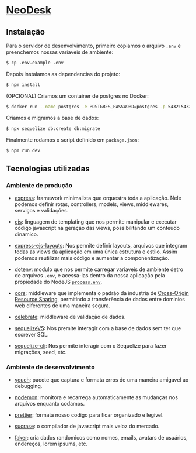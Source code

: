 # [NeoDesk](https://neodesk.herokuapp.com/)

## Instalação

Para o servidor de desenvolvimento, primeiro copiamos o arquivo `.env` e
preenchemos nossas variaveis de ambiente:

```bash
$ cp .env.example .env
```

Depois instalamos as dependencias do projeto:

```bash
$ npm install
```

(OPCIONAL) Criamos um container de postgres no Docker:

```bash
$ docker run --name postgres -e POSTGRES_PASSWORD=postgres -p 5432:5432 -d -t postgres
```

Criamos e migramos a base de dados:

```bash
$ npx sequelize db:create db:migrate
```

Finalmente rodamos o script definido em `package.json`:

```bash
$ npm run dev
```

## Tecnologias utilizadas

### Ambiente de produção

- [express](https://expressjs.com/pt-br/): framework minimalista que orquestra
  toda a aplicação. Nele podemos definir rotas, controllers, models, views,
  middlewares, serviços e validações.

- [ejs](https://ejs.co/#docs): linguagem de templating que nos permite manipular
  e executar código javascript na geração das views, possibilitando um conteudo
  dinamico.

- [express-ejs-layouts](https://github.com/Soarez/express-ejs-layouts): Nos
  permite definir layouts, arquivos que integram todas as views da aplicação em
  uma única estrutura e estilo. Assim podemos reutilizar mais código e aumentar
  a componentização.

- [dotenv](https://github.com/motdotla/dotenv#usage): modulo que nos permite
  carregar variaveis de ambiente detro de arquivos `.env`, e acessa-las dentro
  da nossa aplicação pela propiedade do NodeJS
  [`process.env`](https://nodejs.org/docs/latest/api/process.html#process_process_env).

- [cors](https://github.com/expressjs/cors#usage): middleware
  que implementa o padrão da industria de
  [Cross-Origin Resource Sharing](https://developer.mozilla.org/pt-BR/docs/Web/HTTP/Controle_Acesso_CORS),
  permitindo a transferência de dados entre dominios web diferentes de uma
  maneira segura.

- [celebrate](https://github.com/arb/celebrate): middleware de validação de dados.

- [sequelizeV5](https://github.com/sequelize/sequelize/): Nos premite interagir
  com a base de dados sem ter que escrever SQL.

- [sequelize-cli](https://github.com/sequelize/cli): Nos permite interagir com o
  Sequelize para fazer migrações, seed, etc.

### Ambiente de desenvolvimento

- [youch](https://github.com/poppinss/youch#youch): pacote que captura e formata
  erros de uma maneira amigavel ao debugging.

- [nodemon](https://github.com/remy/nodemon#usage): monitora e recarrega
  automaticamente as mudanças nos arquivos enquanto codamos.

- [prettier](https://prettier.io/playground/): formata nosso codigo para ficar
  organizado e legível.

- [sucrase](https://github.com/alangpierce/sucrase#sucrase): o compilador de
  javascript mais veloz do mercado.

- [faker](https://github.com/Marak/faker.js): cria dados randomicos como nomes,
  emails, avatars de usuários, endereços, lorem ipsums, etc.
